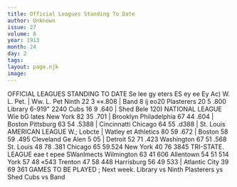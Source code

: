 ```yaml
---
title: Official Leagues Standing To Date
author: Unknown
issue: 27
volume: 8
year: 1913
month: 24
day: 2
tags:
layout: page.njk
image:
---
```

OFFICIAL LEAGUES STANDING TO DATE    Se lee gy eters ES ey ee Ey Ac) W. L. Pet. | Ww. L. Pet Ninth 22 3 ««.808 | Band 8 ij eo20 Plasterers 20 5 .800 Library 6-919" 2240 Cubs 16 9 .640 | Shed Bele 120) NATIONAL LEAGUE Wie bG lates New York 82 35 .701 | Brooklyn Philadelphia 67 44 .604 | Boston Pittsburg 63 54 .5388 | Cincinnatti Chicago 64 55 .d388 | St. Louis AMERICAN LEAGUE W.; Lobcte | Watley et Athletics 80 59 .672 | Boston 58 59 .495 Cleveland Ge Alen 5 05 | Detroit 52 71 .423 Washington 67 51 .568 St. Louis 48 78 .381 Chicago 65 59.524 New York 40 76 3845 TRI-STATE. LEAGUE eae t epee SWanlmects Wilmington 63 41 606 Allentown 54 51 514 York 57 48 «543 Trenton 47 58 448 Harrisburg 56 49 533 | Atlantic City 39 69 361 GAMES TO BE PLAYED ; Next week. Library vs Ninth Plasterers ys Shed Cubs vs Band 

